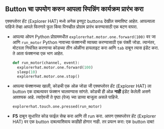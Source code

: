 ## Button चा उपयोग करुन आपला स्पिन्निंग कार्यक्रम प्रारंभ करा

एक्सप्लोरर हॅट (Explorer HAT) मध्ये अनेक इनपुट buttons देखील समाविष्ट आहेत. आपल्याला पाहिजे तेव्हा आपले फिरणारे फुल किंवा पिनव्हील प्रोग्राम प्रारंभ करण्यासाठी एक बटण वापरा.

- आपल्या ओपन Python प्रोग्राममधील `explorerhat.motor.one.forward(100)` वर जा आणि `run_motor` Python नावाच्या फंक्शनची व्याख्या करण्यासाठी एक पंक्ती जोडा. त्यानंतर, मोटरला नियंत्रित करणार्‍या कोडच्या तीन ओळींना हायलाइट करा आणि `tab` दाबून त्यास इंडेंट करा. ते आता फंक्शनचा एक भाग आहेत.
    
    ```python
    def run_motor(channel, event):
      explorerhat.motor.one.forward(100)
      sleep(10)
      explorerhat.motor.one.stop()
    ```

- आपल्या फंक्शनच्या खाली, कोडची एक ओळ जोडा जी एक्सप्लोरर हॅट (Explorer HAT) ला button एक दाबल्यावर फंक्शन चालवण्यास सांगते. कोडची ही ओळ **नाही** इंडेंट केलेली असणे आवश्यक आहे. त्याऐवजी ते पृष्ठा (पेज) च्या डाव्या बाजूला असले पाहिजे.
    
    ```python
    explorerhat.touch.one.pressed(run_motor)
    ```

- **F5** दाबून सुधारित कोड फाईल सेव्ह करा आणि ती run करा. आपण एक्सप्लोरर हॅट (Explorer HAT) वर एक button दाबल्याशिवाय काहीही होणार नाही. तर प्रयत्न करा: एक button दाबा!